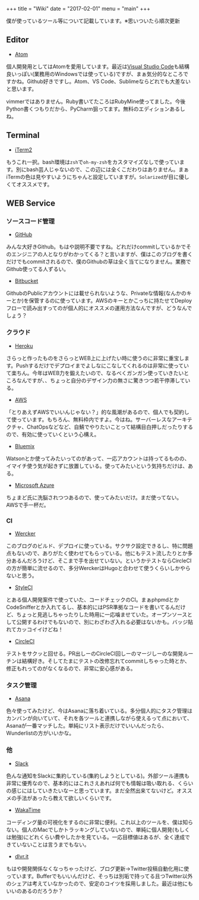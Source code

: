 +++
title = "Wiki"
date = "2017-02-01"
menu = "main"
+++

僕が使っているツール等について記載しています。※思いついたら順次更新

## Editor
* [Atom](https://atom.io/)

個人開発用としてはAtomを愛用しています。最近は[Visual Studio Code](https://code.visualstudio.com/)も結構良いっぽい(業務用のWindowsでは使っている)ですが、まぁ気分的なところですかね。Github好きですし。Atom、VS Code、Sublimeならどれでも大差ないと思います。

vimmerではありません。Ruby書いてたころはRubyMine使ってました。今後Python書くつもりだから、PyCharm狙ってます。無料のエディションあるしね。

## Terminal
* [iTerm2](https://www.iterm2.com/)

もうこれ一択。bash環境は`zsh`で`oh-my-zsh`をカスタマイズなしで使っています。別にbash芸人じゃないので、この辺には全くこだわりはありません。まぁiTermの色は見やすいようにちゃんと設定していますが。`Solarized`が目に優しくてオススメです。

## WEB Service
### ソースコード管理
* [GitHub](https://github.com/)

みんな大好きGithub。もはや説明不要ですね。どれだけcommitしているかでそのエンジニアの人となりがわかってくる？と言いますが、僕はこのブログを書くだけでもcommitされるので、僕のGithubの草は全く当てになりません。業務でGithub使ってる人ずるい。

* [Bitbucket](https://bitbucket.org/product)

GithubのPublicアカウントには載せられないような、Privateな情報(なんかのキーとか)を保管するのに使っています。AWSのキーとかこっちに持たせてDeployフローで読み出すってのが個人的にオススメの運用方法なんですが、どうなんでしょう？

### クラウド
* [Heroku](https://www.heroku.com/)

さらっと作ったものをさらっとWEB上に上げたい時に使うのに非常に重宝します。Pushするだけでデプロイまでよしなにこなしてくれるのは非常に使っていて楽ちん。今年はWEB力を鍛えたいので、なるべくガンガン使っていきたいところなんですが、、ちょっと自分のデザイン力の無さに驚きつつ若干停滞している。

* [AWS](https://aws.amazon.com/jp/)

「とりあえずAWSでいいんじゃない？」的な風潮があるので、個人でも契約して使っています。もちろん、無料枠内ですよ。今はね。サーバーレスなアーキテクチャ、ChatOpsなどなど、自鯖でやりたいことって結構目白押しだったりするので、有効に使っていくという心構え。

* [Bluemix](https://www.ibm.com/cloud-computing/jp/ja/bluemix/)

Watsonとか使ってみたいってのがあって、一応アカウントは持ってるものの、イマイチ使う気が起きずに放置している。使ってみたいという気持ちだけは、ある。

* [Microsoft Azure](https://azure.microsoft.com/ja-jp/)

ちょまど氏に洗脳されつつあるので、使ってみたいだけ。まだ使ってない。AWSで手一杯だ。

### CI
* [Wercker](http://www.wercker.com/)

このブログのビルド、デプロイに使っている。サクサク設定できるし、特に問題点もないので、ありがたく使わせてもらっている。他にもテスト流したりとか多分あるんだろうけど、そこまで手を出せていない。というかテストならCircleCIの方が簡単に流せるので、多分WerckerはHugoと合わせて使うくらいしかやらないと思う。

* [StyleCI](https://styleci.io/)

とある個人開発案件で使っていた、コードチェックのCI。まぁphpmdとかCodeSnifferとか入れてるし、基本的にはPSR準拠なコードを書いてるんだけど、ちょっと見逃しちゃったりした時用に一応噛ませていた。オープンソースとして公開するわけでもないので、別にわざわざ入れる必要はないかも。バッジ貼れてカッコイイけどね！

* [CircleCI](https://circleci.com/)

テストをサクッと回せる。PR出しーのCircleCI回しーのマージしーのな開発ルーチンは結構好き。そしてたまにテストの改修忘れてcommitしちゃった時とか、修正もれってのがなくなるので、非常に安心感がある。

### タスク管理
* [Asana](https://app.asana.com/)

色々使ってみたけど、今はAsanaに落ち着いている。多分個人的にタスク管理はカンバンが向いていて、それを各ツールと連携しながら使えるって点において、Asanaが一番マッチした。単純にリスト表示だけでいいんだったら、Wunderlistの方がいいかな。

### 他
* [Slack](https://slack.com/)

色んな通知をSlackに集約している(集約しようとしている)。外部ツール連携も非常に優秀なので、基本的にはこれさえあれば何でも情報は吸い取れる、くらいの感じにはしていきたいなーと思っています。まだ全然出来てないけど。オススメの手法があったら教えて欲しいくらいです。

* [WakaTime](https://wakatime.com/)

コーディング量の可視化をするのに非常に便利。これ以上のツールを、僕は知らない。個人のMacでしかトラッキングしていないので、単純に個人開発(もしくは勉強)にどれくらい費やしたかを見ている。一応目標値はあるが、全く達成できていないことは言うまでもない。

* [dlvr\.it](https://dlvrit.com/)

もはや開発関係なくなっちゃったけど、ブログ更新->Twitter投稿自動化用に使っています。Bufferでもいいんだけど、そっちは別垢で持ってる且つTwitter以外のシェアは考えていなかったので、安定のコイツを採用しました。最近は他にもいいのあるのだろうか？
